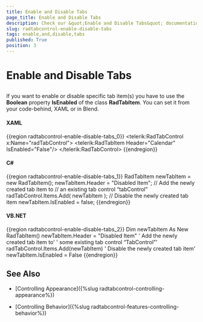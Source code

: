 ```yaml
---
title: Enable and Disable Tabs
page_title: Enable and Disable Tabs
description: Check our &quot;Enable and Disable Tabs&quot; documentation article for the RadTabControl {{ site.framework_name }} control.
slug: radtabcontrol-enable-disable-tabs
tags: enable,and,disable,tabs
published: True
position: 3
---
```


# Enable and Disable Tabs



## 

If you want to enable or disable specific tab item(s) you have to use the __Boolean__ property __IsEnabled__ of the class __RadTabItem__. You can set it from your code-behind, XAML or in Blend.

#### __XAML__

{{region radtabcontrol-enable-disable-tabs_0}}
	<telerik:RadTabControl x:Name="radTabControl">
	    <telerik:RadTabItem Header="Calendar" IsEnabled="False"/>
	</telerik:RadTabControl>
	{{endregion}}



#### __C#__

{{region radtabcontrol-enable-disable-tabs_1}}
	RadTabItem newTabItem = new RadTabItem();
	newTabItem.Header = "Disabled Item";
	// Add the newly created tab item to
	// an existing tab control “tabControl”
	radTabControl.Items.Add( newTabItem );
	// Disable the newly created tab item
	newTabItem.IsEnabled = false;
	{{endregion}}



#### __VB.NET__

{{region radtabcontrol-enable-disable-tabs_2}}
	Dim newTabItem As New RadTabItem()
	newTabItem.Header = "Disabled Item"
	' Add the newly created tab item to'
	' some existing tab control “TabControl”'
	radTabControl.Items.Add(newTabItem)
	' Disable the newly created tab item'
	newTabItem.IsEnabled = False
	{{endregion}}



## See Also

 * [Controlling Appearance]({%slug radtabcontrol-controlling-appearance%})

 * [Controlling Behavior]({%slug radtabcontrol-features-controlling-behavior%})
